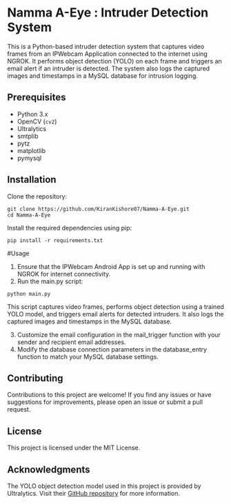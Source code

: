 # Namma A-Eye : Intruder Detection System

This is a Python-based intruder detection system that captures video frames from an IPWebcam Application connected to the internet using NGROK. It performs object detection (YOLO) on each frame and triggers an email alert if an intruder is detected. The system also logs the captured images and timestamps in a MySQL database for intrusion logging.

## Prerequisites

- Python 3.x
- OpenCV (`cv2`)
- Ultralytics
- smtplib
- pytz
- matplotlib
- pymysql

## Installation

Clone the repository:

   ```shell
   git clone https://github.com/KiranKishore07/Namma-A-Eye.git
   cd Namma-A-Eye
   ```
Install the required dependencies using pip:
```shell
pip install -r requirements.txt
```
#Usage
1. 	Ensure that the IPWebcam Android App is set up and running with NGROK for internet connectivity.
2. 	Run the main.py script:
```shell
python main.py
```
This script captures video frames, performs object detection using a trained YOLO model, and triggers email alerts for detected intruders. It also logs the captured images and timestamps in the MySQL database.

3. Customize the email configuration in the mail_trigger function with your sender and recipient email addresses.
4. Modify the database connection parameters in the database_entry function to match your MySQL database settings.

## Contributing
Contributions to this project are welcome! If you find any issues or have suggestions for improvements, please open an issue or submit a pull request.

## License
This project is licensed under the MIT License.

## Acknowledgments
The YOLO object detection model used in this project is provided by Ultralytics. Visit their [GitHub repository](https://github.com/ultralytics/ultralytics "GitHub repository") for more information.
```
